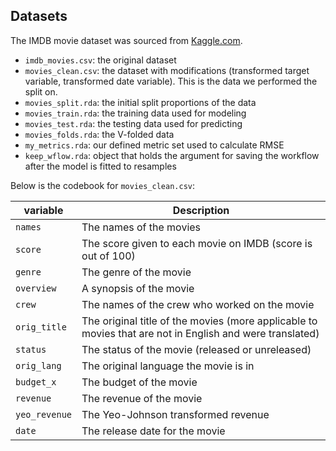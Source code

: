 ## Datasets

The IMDB movie dataset was sourced from [Kaggle.com](https://www.kaggle.com/datasets/ashpalsingh1525/imdb-movies-dataset/data).

- `imdb_movies.csv`: the original dataset
- `movies_clean.csv`: the dataset with modifications (transformed target variable, transformed date variable). This is the data we performed the split on.
- `movies_split.rda`: the initial split proportions of the data
- `movies_train.rda`: the training data used for modeling
- `movies_test.rda`: the testing data used for predicting
- `movies_folds.rda`: the V-folded data
- `my_metrics.rda`: our defined metric set used to calculate RMSE
- `keep_wflow.rda`: object that holds the argument for saving the workflow after the model is fitted to resamples

Below is the codebook for `movies_clean.csv`:

| variable      | Description                                            |
|---------------|--------------------------------------------------------|
|`names`           |The names of the movies                           |
|`score`| The score given to each movie on IMDB (score is out of 100)|
|`genre`| The genre of the movie|
|`overview`| A synopsis of the movie|
|`crew`| The names of the crew who worked on the movie|
|`orig_title`| The original title of the movies (more applicable to movies that are not in English and were translated)|
|`status`| The status of the movie (released or unreleased)|
|`orig_lang`| The original language the movie is in|
|`budget_x`| The budget of the movie|
|`revenue`| The revenue of the movie|
|`yeo_revenue`| The Yeo-Johnson transformed revenue|
|`date`| The release date for the movie|
